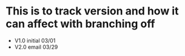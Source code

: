 # This is to track version and how it can affect with branching off

- V1.0 initial 03/01
- V2.0 email 03/29
